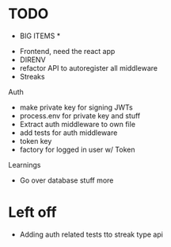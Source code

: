 # TODO

 * BIG ITEMS *
 - Frontend, need the react app
 - DIRENV
 - refactor API to autoregister all middleware
 - Streaks

 Auth 
  - make private key for signing JWTs
  - process.env for private key and stuff
  - Extract auth middleware to own file
  - add tests for auth middleware
  - token key
  - factory for logged in user w/ Token

 Learnings
 - Go over database stuff more

 # Left off

  - Adding auth related tests tto streak type api
